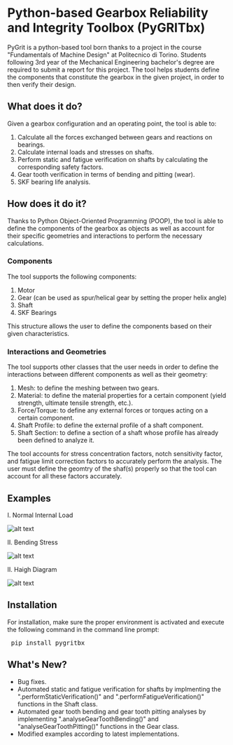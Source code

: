 # Python-based Gearbox Reliability and Integrity Toolbox (PyGRITbx)
PyGrit is a python-based tool born thanks to a project in the course "Fundamentals of Machine Design" at Politecnico di Torino.
Students following 3rd year of the Mechanical Engineering bachelor's degree are required to submit a report for this project.
The tool helps students define the components that constitute the gearbox in the given project, in order to then verify their design.

## What does it do?
Given a gearbox configuration and an operating point, the tool is able to:
1) Calculate all the forces exchanged between gears and reactions on bearings.
2) Calculate internal loads and stresses on shafts.
3) Perform static and fatigue verification on shafts by calculating the corresponding safety factors.
4) Gear tooth verification in terms of bending and pitting (wear).
5) SKF bearing life analysis.

## How does it do it?
Thanks to Python Object-Oriented Programming (POOP), the tool is able to define the components of the gearbox as objects as well as account for their specific geometries and interactions to perform the necessary calculations.

### Components
The tool supports the following components:
1) Motor
2) Gear (can be used as spur/helical gear by setting the proper helix angle)
3) Shaft
4) SKF Bearings

This structure allows the user to define the components based on their given characteristics.

### Interactions and Geometries
The tool supports other classes that the user needs in order to define the interactions between different components as well as their geometry:
1) Mesh: to define the meshing between two gears.
2) Material: to define the material properties for a certain component (yield strength, ultimate tensile strength, etc.).
3) Force/Torque: to define any external forces or torques acting on a certain component.
4) Shaft Profile: to define the external profile of a shaft component.
5) Shaft Section: to define a section of a shaft whose profile has already been defined to analyze it.

The tool accounts for stress concentration factors, notch sensitivity factor, and fatigue limit correction factors to accurately perform the analysis.
The user must define the geomtry of the shaf(s) properly so that the tool can account for all these factors accurately.

## Examples
I. Normal Internal Load

![alt text](Assets/Noarmal%20Load.png)


II. Bending Stress

![alt text](Assets/Bending%20Stress.png)


II. Haigh Diagram

![alt text](Assets/Haigh%20Diagram.png)

## Installation
For installation, make sure the proper environment is activated and execute the following command in the command line prompt:
<pre> pip install pygritbx </pre>

## What's New?
- Bug fixes.
- Automated static and fatigue verification for shafts by implmenting the ".performStaticVerification()" and ".performFatigueVerification()" functions in the Shaft class.
- Automated gear tooth bending and gear tooth pitting analyses by implementing ".analyseGearToothBending()" and "analyseGearToothPitting()" functions in the Gear class.
- Modified examples according to latest implementations.